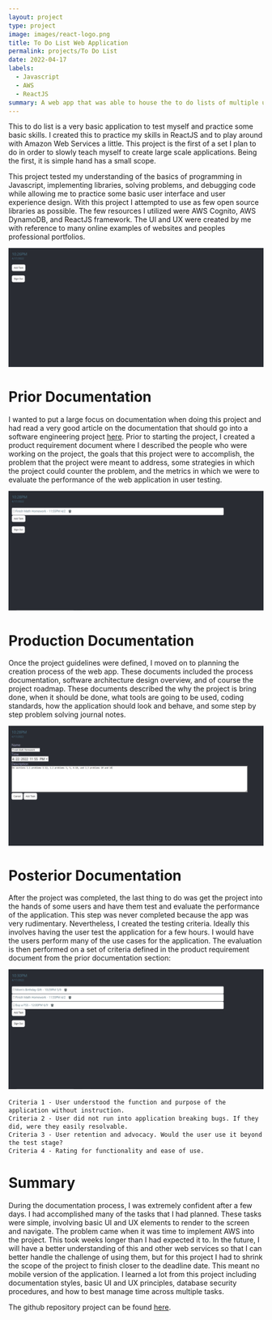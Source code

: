 ```yaml
---
layout: project
type: project
image: images/react-logo.png
title: To Do List Web Application
permalink: projects/To Do List
date: 2022-04-17
labels:
  - Javascript
  - AWS
  - ReactJS
summary: A web app that was able to house the to do lists of multiple users.
---
```


This to do list is a very basic application to test myself and practice some basic skills. I created this to practice my skills in ReactJS and to play around with Amazon Web Services a little. This project is the first of a set I plan to do in order to slowly teach myself to create large scale applications. Being the first, it is simple hand has a small scope.

This project tested my understanding of the basics of programming in Javascript, implementing libraries, solving problems, and debugging code while allowing me to practice some basic user interface and user experience design. With this project I attempted to use as few open source libraries as possible. The few resources I utilized were AWS Cognito, AWS DynamoDB, and ReactJS framework. The UI and UX were created by me with reference to many online examples of websites and peoples professional portfolios.

<img class = "ui fluid image" src = "../images/to-do-list-landing-0.PNG">

# Prior Documentation 
I wanted to put a large focus on documentation when doing this project and had read a very good article on the documentation that should go into a software engineering project [here](https://www.altexsoft.com/blog/business/technical-documentation-in-software-development-types-best-practices-and-tools/). Prior to starting the project, I created a product requirement document where I described the people who were working on the project, the goals that this project were to accomplish, the problem that the project were meant to address, some strategies in which the project could counter the problem, and the metrics in which we were to evaluate the performance of the web application in user testing.


<img class = "ui fluid image" src = "../images/to-do-list-landing-1.PNG">

# Production Documentation
Once the project guidelines were defined, I moved on to planning the creation process of the web app. These documents included the process documentation, software architecture design overview, and of course the project roadmap. These documents described the why the project is bring done, when it should be done, what tools are going to be used, coding standards, how the application should look and behave, and some step by step problem solving journal notes.

<img class = "ui fluid image" src = "../images/to-do-list-create-task.PNG">

# Posterior Documentation
After the project was completed, the last thing to do was get the project into the hands of some users and have them test and evaluate the performance of the application. This step was never completed because the app was very rudimentary. Nevertheless, I created the testing criteria. Ideally this involves having the user test the application for a few hours. I would have the users perform many of the use cases for the application. The evaluation is then performed on a set of criteria defined in the product requirement document from the prior documentation section:

<img class = "ui large right floated image" src = "../images/to-do-list-landing-2.PNG">
    
    Criteria 1 - User understood the function and purpose of the application without instruction.
    Criteria 2 - User did not run into application breaking bugs. If they did, were they easily resolvable.
    Criteria 3 - User retention and advocacy. Would the user use it beyond the test stage?
    Criteria 4 - Rating for functionality and ease of use.

# Summary
During the documentation process, I was extremely confident after a few days. I had accomplished many of the tasks that I had planned. These tasks were simple, involving basic UI and UX elements to render to the screen and navigate. The problem came when it was time to implement AWS into the project. This took weeks longer than I had expected it to. In the future, I will have a better understanding of this and other web services so that I can better handle the challenge of using them, but for this project I had to shrink the scope of the project to finish closer to the deadline date. This meant no mobile version of the application. I learned a lot from this project including documentation styles, basic UI and UX principles, database security procedures, and how to best manage time across multiple tasks.

The github repository project can be found [here](https://github.com/leedenkraquel/to-do-list).